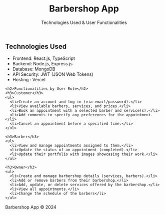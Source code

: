 
<body>
  <header>
    <h1>Barbershop App</h1>
    <p>Technologies Used & User Functionalities</p>
  </header>
  <div class="container">
    <h2>Technologies Used</h2>
    <ul>
      <li>Frontend: React.js, TypeScript</li>
      <li>Backend: Node.js, Express.js</li>
      <li>Database: MongoDB</li>
      <li>API Security: JWT (JSON Web Tokens)</li>
      <li>Hosting : Vercel</li>
    </ul>

    <h2>Functionalities by User Role</h2>
    <h3>Customer</h3>
    <ul>
      <li>Create an account and log in (via email/password).</li>
      <li>View available barbers, services, and prices.</li>
      <li>Book an appointment with a selected barber and service(s).</li>
      <li>Add comments to specify any preferences for the appointment.</li>
      <li>Cancel an appointment before a specified time.</li>
    </ul>

    <h3>Barber</h3>
    <ul>
      <li>View and manage appointments assigned to them.</li>
      <li>Update the status of an appointment (completed).</li>
      <li>Update their portfolio with images showcasing their work.</li>
    </ul>

    <h3>Owner</h3>
    <ul>
      <li>Create and manage barbershop details (services, barbers).</li>
      <li>Add or remove barbers from their barbershop.</li>
      <li>Add, update, or delete services offered by the barbershop.</li>
      <li>View all appointments.</li>
      <li>Change the schedule of the barbers</li>
    </ul>
  </div>
  <footer>
    <p>Barbershop App &copy; 2024</p>
  </footer>
</body>
